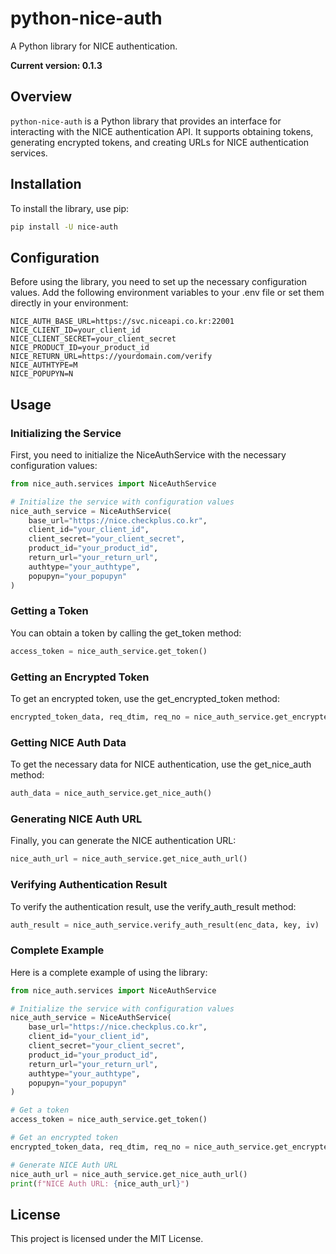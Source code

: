 # python-nice-auth

A Python library for NICE authentication.

**Current version: 0.1.3**

## Overview

`python-nice-auth` is a Python library that provides an interface for interacting with the NICE authentication API. It supports obtaining tokens, generating encrypted tokens, and creating URLs for NICE authentication services.

## Installation

To install the library, use pip:

```bash
pip install -U nice-auth
```

## Configuration

Before using the library, you need to set up the necessary configuration values. Add the following environment variables to your .env file or set them directly in your environment:

```env
NICE_AUTH_BASE_URL=https://svc.niceapi.co.kr:22001
NICE_CLIENT_ID=your_client_id
NICE_CLIENT_SECRET=your_client_secret
NICE_PRODUCT_ID=your_product_id
NICE_RETURN_URL=https://yourdomain.com/verify
NICE_AUTHTYPE=M
NICE_POPUPYN=N
```

## Usage

### Initializing the Service

First, you need to initialize the NiceAuthService with the necessary configuration values:

```python
from nice_auth.services import NiceAuthService

# Initialize the service with configuration values
nice_auth_service = NiceAuthService(
    base_url="https://nice.checkplus.co.kr",
    client_id="your_client_id",
    client_secret="your_client_secret",
    product_id="your_product_id",
    return_url="your_return_url",
    authtype="your_authtype",
    popupyn="your_popupyn"
)
```

### Getting a Token

You can obtain a token by calling the get_token method:

```python
access_token = nice_auth_service.get_token()
```


### Getting an Encrypted Token

To get an encrypted token, use the get_encrypted_token method:

```python
encrypted_token_data, req_dtim, req_no = nice_auth_service.get_encrypted_token(access_token)
```


### Getting NICE Auth Data
To get the necessary data for NICE authentication, use the get_nice_auth method:

```python
auth_data = nice_auth_service.get_nice_auth()
```


### Generating NICE Auth URL
Finally, you can generate the NICE authentication URL:

```python
nice_auth_url = nice_auth_service.get_nice_auth_url()
```

### Verifying Authentication Result
To verify the authentication result, use the verify_auth_result method:

```python
auth_result = nice_auth_service.verify_auth_result(enc_data, key, iv)
```

### Complete Example
Here is a complete example of using the library:

```python
from nice_auth.services import NiceAuthService

# Initialize the service with configuration values
nice_auth_service = NiceAuthService(
    base_url="https://nice.checkplus.co.kr",
    client_id="your_client_id",
    client_secret="your_client_secret",
    product_id="your_product_id",
    return_url="your_return_url",
    authtype="your_authtype",
    popupyn="your_popupyn"
)

# Get a token
access_token = nice_auth_service.get_token()

# Get an encrypted token
encrypted_token_data, req_dtim, req_no = nice_auth_service.get_encrypted_token(access_token)

# Generate NICE Auth URL
nice_auth_url = nice_auth_service.get_nice_auth_url()
print(f"NICE Auth URL: {nice_auth_url}")
```

## License
This project is licensed under the MIT License.

